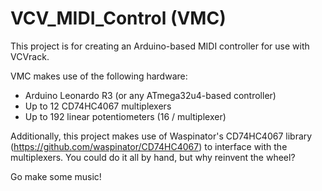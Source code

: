 # VCV_MIDI_Control (VMC)

This project is for creating an Arduino-based MIDI controller for use with VCVrack.

VMC makes use of the following hardware:

* Arduino Leonardo R3 (or any ATmega32u4-based controller)
* Up to 12 CD74HC4067 multiplexers
* Up to 192 linear potentiometers (16 / multiplexer)

Additionally, this project makes use of Waspinator's CD74HC4067 library (https://github.com/waspinator/CD74HC4067) to interface with the multiplexers. You could do it all by hand, but why reinvent the wheel?

Go make some music!
